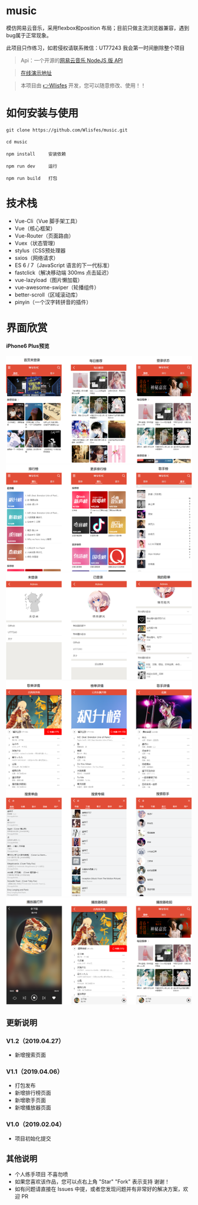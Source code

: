 # music

模仿网易云音乐，采用flexbox和position 布局；目前只做主流浏览器兼容，遇到bug属于正常现象。

此项目只作练习，如若侵权请联系微信：UT77243  我会第一时间删除整个项目


> Api：一个开源的[网易云音乐 NodeJS 版 API](https://binaryify.github.io/NeteaseCloudMusicApi)

>  [在线演示地址](http://lisfes.cn)

> 本项目由 [👉Wlisfes](https://github.com/Wlisfes) 开发，您可以随意修改、使用！！

# 如何安装与使用

```
git clone https://github.com/Wlisfes/music.git

cd music

npm install     安装依赖

npm run dev     运行

npm run build   打包
```

# 技术栈

- Vue-Cli（Vue 脚手架工具）
- Vue（核心框架）
- Vue-Router（页面路由）
- Vuex（状态管理）
- stylus（CSS预处理器
- sxios（网络请求）
- ES 6 / 7（JavaScript 语言的下一代标准）
- fastclick（解决移动端 300ms 点击延迟）
- vue-lazyload（图片懒加载）
- vue-awesome-swiper（轮播组件）
- better-scroll（区域滚动库）
- pinyin（一个汉字转拼音的插件）

# 界面欣赏

#### iPhone6 Plus预览
![ ](https://raw.githubusercontent.com/Wlisfes/music/master/Screenshot/20.png)
![ ](https://raw.githubusercontent.com/Wlisfes/music/master/Screenshot/21.png)
![ ](https://raw.githubusercontent.com/Wlisfes/music/master/Screenshot/22.png)
![ ](https://raw.githubusercontent.com/Wlisfes/music/master/Screenshot/24.png)
![ ](https://raw.githubusercontent.com/Wlisfes/music/master/Screenshot/25.png)
![ ](https://raw.githubusercontent.com/Wlisfes/music/master/Screenshot/26.png)


## 更新说明

### V1.2（2019.04.27）
- 新增搜索页面

### V1.1（2019.04.06）
- 打包发布
- 新增排行榜页面
- 新增歌手页面
- 新增播放器页面

### V1.0（2019.02.04）
- 项目初始化提交


## 其他说明
- 个人练手项目 不喜勿喷
- 如果您喜欢该作品，您可以点右上角 "Star" "Fork" 表示支持 谢谢！
- 如有问题请直接在 Issues 中提，或者您发现问题并有非常好的解决方案，欢迎 PR

